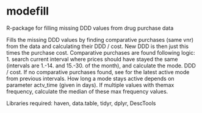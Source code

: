 # modefill
R-package for filling missing DDD values from drug purchase data



Fills the missing DDD values by finding comparative purchases (same vnr) from the data and calculating their DDD / cost. 
New DDD is then just this times the purchase cost. Comparative purchases are found following logic: 1. search current interval where prices should have stayed the same (intervals are 1.-14. and 15.-30. of the month), and calculate the mode.
DDD / cost. If no comparative purchases found, see for the latest active mode from previous intervals. How long a mode stays active depends on parameter actv_time (given in days).
If multiple values with themax frequency, calculate the median of these max frequency values.

Libraries required:
  haven,
  data.table,
  tidyr,
  dplyr,
  DescTools
